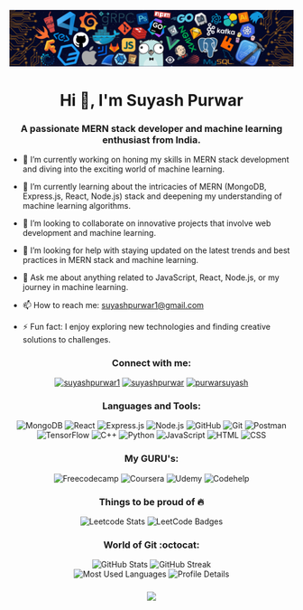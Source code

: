 ![Banner](Banner.png)


<h1 align="center">Hi 👋, I'm Suyash Purwar</h1>
<h3 align="center">A passionate MERN stack developer and machine learning enthusiast from India.</h3>


- 🔭 I’m currently working on honing my skills in MERN stack development and diving into the exciting world of machine learning.
  
- 🌱 I’m currently learning about the intricacies of MERN (MongoDB, Express.js, React, Node.js) stack and deepening my understanding of machine learning algorithms.
  
- 👯 I’m looking to collaborate on innovative projects that involve web development and machine learning.
  
- 🤔 I’m looking for help with staying updated on the latest trends and best practices in MERN stack and machine learning.
  
- 💬 Ask me about anything related to JavaScript, React, Node.js, or my journey in machine learning.
  
- 📫 How to reach me: [suyashpurwar1@gmail.com](mailto:suyashpurwar1@gmail.com) 

- ⚡ Fun fact: I enjoy exploring new technologies and finding creative solutions to challenges.

<h3 align="center">Connect with me:</h3>
<p align="center">
  <a href="https://twitter.com/suyashpurwar1" target="blank"><img src="https://raw.githubusercontent.com/rahuldkjain/github-profile-readme-generator/master/src/images/icons/Social/twitter.svg" alt="suyashpurwar1" height="30" width="40" /></a>
  <a href="https://linkedin.com/in/suyashpurwar" target="blank"><img src="https://raw.githubusercontent.com/rahuldkjain/github-profile-readme-generator/master/src/images/icons/Social/linked-in-alt.svg" alt="suyashpurwar" height="30" width="40" /></a>
  <a href="https://instagram.com/purwarsuyash" target="blank"><img src="https://raw.githubusercontent.com/rahuldkjain/github-profile-readme-generator/master/src/images/icons/Social/instagram.svg" alt="purwarsuyash" height="30" width="40" /></a>
</p>

<h3 align="center">Languages and Tools:</h3>

<p align="center">
  <img src="https://img.shields.io/badge/MongoDB-%234ea94b?style=for-the-badge&logo=mongodb&logoColor=white" alt="MongoDB">
  <img src="https://img.shields.io/badge/React-%2320232a?style=for-the-badge&logo=react&logoColor=61DAFB" alt="React">
  <img src="https://img.shields.io/badge/Express.js-%23404d59?style=for-the-badge&logo=express&logoColor=white" alt="Express.js">
  <img src="https://img.shields.io/badge/Node.js-%2343853D?style=for-the-badge&logo=node.js&logoColor=white" alt="Node.js">
  <img src="https://img.shields.io/badge/github-%23121011.svg?style=for-the-badge&logo=github&logoColor=white" alt="GitHub">
  <img src="https://img.shields.io/badge/git-%23F05033.svg?style=for-the-badge&logo=git&logoColor=white" alt="Git">
  <img src="https://img.shields.io/badge/Postman-FF6C37?style=for-the-badge&logo=postman&logoColor=white" alt="Postman">
  <img src="https://img.shields.io/badge/TensorFlow-%23FF6F00.svg?style=for-the-badge&logo=TensorFlow&logoColor=white" alt="TensorFlow">
  <img src="https://img.shields.io/badge/C++-%2300599C?style=for-the-badge&logo=cplusplus&logoColor=white" alt="C++">
  <img src="https://img.shields.io/badge/Python-%233776AB?style=for-the-badge&logo=python&logoColor=white" alt="Python">
  <img src="https://img.shields.io/badge/JavaScript-%23F7DF1E?style=for-the-badge&logo=javascript&logoColor=black" alt="JavaScript">
  <img src="https://img.shields.io/badge/HTML-%23E34F26?style=for-the-badge&logo=html5&logoColor=white" alt="HTML">
  <img src="https://img.shields.io/badge/CSS-%231572B6?style=for-the-badge&logo=css3&logoColor=white" alt="CSS">
</p>

<h3 align="center">My GURU's:</h3>

<p align="center">
  <img src="https://img.shields.io/badge/Freecodecamp-%23123.svg?&style=for-the-badge&logo=freecodecamp&logoColor=green" alt="Freecodecamp">
  <img src="https://img.shields.io/badge/Coursera-%230056D2.svg?style=for-the-badge&logo=Coursera&logoColor=white" alt="Coursera">
  <img src="https://img.shields.io/badge/Udemy-EC5252?style=for-the-badge&logo=Udemy&logoColor=white" alt="Udemy">
  <img src="https://img.shields.io/badge/Codehelp-%23FF0000?style=for-the-badge&logo=youtube&logoColor=white" alt="Codehelp">
</p>

<h3 align="center">Things to be proud of 🔥</h3>
<div align="center">
  <img src="https://leetcard.jacoblin.cool/Suyash_Purwar?theme=dark" alt="Leetcode Stats">
  <img src="https://leetcode-badge-showcase.vercel.app/api?username=Suyash_Purwar&theme=black" alt="LeetCode Badges"/>
</div>

<h3 align="center">World of Git :octocat:</h3>
<div align="center">
  <img src="https://github-readme-stats.vercel.app/api?username=suyashpurwar1&hide_title=false&hide_rank=false&show_icons=true&include_all_commits=true&count_private=true&disable_animations=false&theme=tokyonight&locale=en&hide_border=false" height="155" alt="GitHub Stats" />
  <img src="https://github-readme-streak-stats.herokuapp.com?user=suyashpurwar1&theme=tokyonight&hide_border=true" height="155" alt="GitHub Streak" />
</div>
<div align="center">
  <img src="http://github-profile-summary-cards.vercel.app/api/cards/most-commit-language?username=suyashpurwar1&theme=tokyonight" height="155" alt="Most Used Languages" />
  <img src="https://github-profile-summary-cards.vercel.app/api/cards/profile-details?username=suyashpurwar1&theme=tokyonight" height="155" alt="Profile Details" />
</div>

###

<div align="center">
  <img src="https://profile-counter.glitch.me/suyashpurwar1/count.svg?"  />
</div>

###


